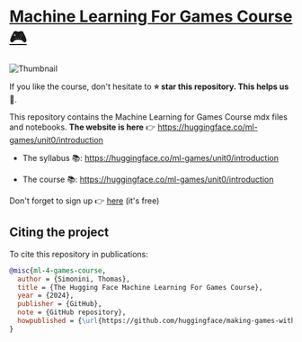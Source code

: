 # [Machine Learning For Games Course 🎮](https://huggingface.co/ml-games/unit0/introduction)

<img src="https://huggingface.co/datasets/huggingface-ml-4-games-course/course-images/resolve/main/en/unit0/thumbnail.jpg" alt="Thumbnail"/>


If you like the course, don't hesitate to **⭐ star this repository. This helps us 🤗**.


This repository contains the Machine Learning for Games Course mdx files and notebooks. **The website is here** 👉 https://huggingface.co/ml-games/unit0/introduction

- The syllabus 📚: https://huggingface.co/ml-games/unit0/introduction

- The course 📚: https://huggingface.co/ml-games/unit0/introduction


Don't forget to sign up  👉 [here](http://eepurl.com/iCWDQw) (it's free)



## Citing the project

To cite this repository in publications:

```bibtex
@misc{ml-4-games-course,
  author = {Simonini, Thomas},
  title = {The Hugging Face Machine Learning For Games Course},
  year = {2024},
  publisher = {GitHub},
  note = {GitHub repository},
  howpublished = {\url{https://github.com/huggingface/making-games-with-ai-course}},
}
```